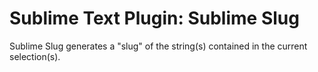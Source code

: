 # Sublime Text Plugin: Sublime Slug

Sublime Slug generates a "slug" of the string(s) contained in the current selection(s).
